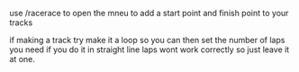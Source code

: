 use /racerace to open the mneu to add a start point and finish point to your tracks 

if making a track try make it a loop so you can then set the number of laps you need 
if you do it in straight line laps wont work correctly so just leave it at one.
